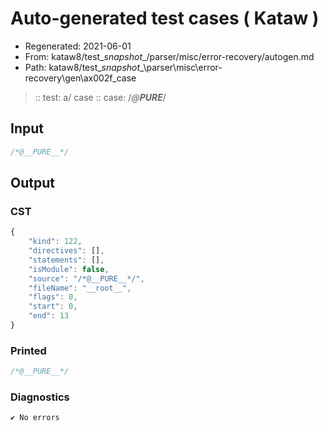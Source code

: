 # Auto-generated test cases ( Kataw )
- Regenerated: 2021-06-01
- From: kataw8/test\__snapshot__/parser/misc/error-recovery/autogen.md
- Path: kataw8/test\__snapshot__\parser\misc\error-recovery\gen\ax002f_case
> :: test: a/ case
> :: case: /*@__PURE__*/
## Input

`````js
/*@__PURE__*/
`````
## Output

### CST

```javascript
{
    "kind": 122,
    "directives": [],
    "statements": [],
    "isModule": false,
    "source": "/*@__PURE__*/",
    "fileName": "__root__",
    "flags": 0,
    "start": 0,
    "end": 13
}
```

### Printed

```javascript
/*@__PURE__*/

```

### Diagnostics

```javascript
✔ No errors
```

